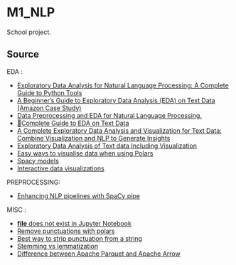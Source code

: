# M1_NLP
School project.


## Source

EDA :
- [Exploratory Data Analysis for Natural Language Processing: A Complete Guide to Python Tools](https://neptune.ai/blog/exploratory-data-analysis-natural-language-processing-tools) 
- [A Beginner’s Guide to Exploratory Data Analysis (EDA) on Text Data (Amazon Case Study)](https://www.analyticsvidhya.com/blog/2020/04/beginners-guide-exploratory-data-analysis-text-data/)
- [Data Preprocessing and EDA for Natural Language Processing.](https://medium.com/geekculture/data-preprocessing-and-eda-for-natural-language-processing-56e45c1df36d)
- [📖Complete Guide to EDA on Text Data](https://www.kaggle.com/code/harshsingh2209/complete-guide-to-eda-on-text-data)
- [A Complete Exploratory Data Analysis and Visualization for Text Data: Combine Visualization and NLP to Generate Insights](https://www.kdnuggets.com/2019/05/complete-exploratory-data-analysis-visualization-text-data.html)
- [Exploratory Data Analysis of Text data Including Visualization](https://regenerativetoday.com/exploratory-data-analysis-of-text-data-including-visualization-and-sentiment-analysis/)
- [Easy ways to visualise data when using Polars](https://r-brink.medium.com/easy-ways-to-visualise-data-when-using-polars-e2756bc5dd37)
- [Spacy models](https://spacy.io/models)
- [Interactive data visualizations](https://jupyterbook.org/en/stable/interactive/interactive.html)

PREPROCESSING:
- [Enhancing NLP pipelines with SpaCy pipe](https://www.analyticsvidhya.com/blog/2023/08/nlp-pipelines-with-spacy/)

MISC :
- [__file__ does not exist in Jupyter Notebook](https://stackoverflow.com/questions/39125532/file-does-not-exist-in-jupyter-notebook)
- [Remove punctuations with polars](https://stackoverflow.com/questions/71468399/python-polars-regex-remove-non-english-keep-numbers-punctuations-and-emojis)
- [Best way to strip punctuation from a string](https://stackoverflow.com/questions/265960/best-way-to-strip-punctuation-from-a-string)
- [Stemming vs lemmatization](https://www.analyticsvidhya.com/blog/2022/06/stemming-vs-lemmatization-in-nlp-must-know-differences/)
- [Difference between Apache Parquet and Apache Arrow](https://medium.com/@rramiz.rraza/what-is-apache-arrow-and-how-it-differs-from-apache-parquet-c2b17ef4b00)